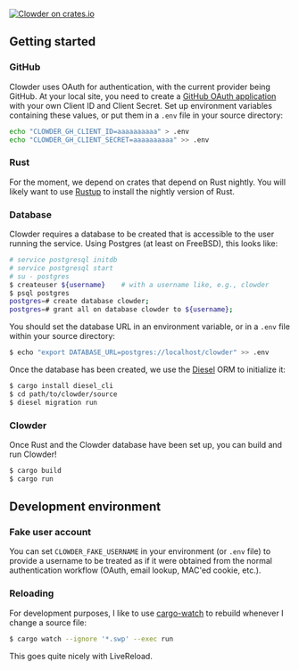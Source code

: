 [![Clowder on crates.io](https://img.shields.io/crates/v/clowder.svg)](https://crates.io/crates/clowder)

## Getting started

### GitHub

Clowder uses OAuth for authentication, with the current provider being GitHub.
At your local site, you need to create a
[GitHub OAuth application](https://github.com/settings/developers)
with your own Client ID and Client Secret.
Set up environment variables containing these values, or put them in a `.env`
file in your source directory:

```sh
echo "CLOWDER_GH_CLIENT_ID=aaaaaaaaaa" > .env
echo "CLOWDER_GH_CLIENT_SECRET=aaaaaaaaaa" >> .env
```


### Rust

For the moment, we depend on crates that depend on Rust nightly.
You will likely want to use [Rustup](https://www.rustup.rs) to install the
nightly version of Rust.


### Database

Clowder requires a database to be created that is accessible to the user running
the service. Using Postgres (at least on FreeBSD), this looks like:

```sh
# service postgresql initdb
# service postgresql start
# su - postgres
$ createuser ${username}    # with a username like, e.g., clowder
$ psql postgres
postgres=# create database clowder;
postgres=# grant all on database clowder to ${username};
```

You should set the database URL in an environment variable, or in a
`.env` file within your source directory:

```sh
$ echo "export DATABASE_URL=postgres://localhost/clowder" >> .env
```

Once the database has been created, we use the
[Diesel](https://crates.io/crates/diesel) ORM to initialize it:

```sh
$ cargo install diesel_cli
$ cd path/to/clowder/source
$ diesel migration run
```


### Clowder

Once Rust and the Clowder database have been set up, you can build and run
Clowder!

```sh
$ cargo build
$ cargo run
```


## Development environment

### Fake user account

You can set `CLOWDER_FAKE_USERNAME` in your environment (or `.env` file)
to provide a username to be treated as if it were obtained from the normal
authentication workflow (OAuth, email lookup, MAC'ed cookie, etc.).


### Reloading

For development purposes, I like to use
[cargo-watch](https://crates.io/crates/cargo-watch) to rebuild whenever I change
a source file:

```sh
$ cargo watch --ignore '*.swp' --exec run
```

This goes quite nicely with LiveReload.
